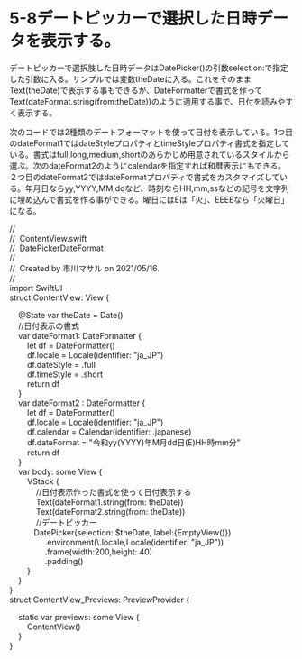 # 5-8デートピッカーで選択した日時データを表示する。 

デートピッカーで選択肢した日時データはDatePicker()の引数selection:で指定した引数に入る。サンプルでは変数theDateに入る。これをそのままText(theDate)で表示する事もできるが、DateFormatterで書式を作ってText(dateFormat.string(from:theDate))のように適用する事で、日付を読みやすく表示する。

次のコードでは2種類のデートフォーマットを使って日付を表示している。1つ目のdateFormat1ではdateStyleプロパティとtimeStyleプロパティ書式を指定している。書式はfull,long,medium,shortのあらかじめ用意されているスタイルから選ぶ。次のdateFormat2のようにcalendarを指定すれば和暦表示にもできる。２つ目のdateFormat2ではdateFormatプロパティで書式をカスタマイズしている。年月日ならyy,YYYY,MM,ddなど、時刻ならHH,mm,ssなどの記号を文字列に埋め込んで書式を作る事ができる。曜日にはEは「火」、EEEEなら「火曜日」になる。

  

//  
//  ContentView.swift  
//  DatePickerDateFormat  
//  
//  Created by 市川マサル on 2021/05/16.  
//  
import SwiftUI  
struct ContentView: View {  
  
    @State var theDate = Date()  
    //日付表示の書式  
    var dateFormat1: DateFormatter {  
        let df = DateFormatter()  
        df.locale = Locale(identifier: "ja\_JP")  
        df.dateStyle = .full  
        df.timeStyle = .short  
        return df  
    }  
    var dateFormat2 : DateFormatter {  
        let df = DateFormatter()  
        df.locale = Locale(identifier: "ja\_JP")  
        df.calendar = Calendar(identifier: .japanese)  
        df.dateFormat = "令和yy(YYYY)年M月dd日(E)HH時mm分"  
        return df  
    }  
    var body: some View {  
        VStack {  
            //日付表示作った書式を使って日付表示する  
            Text(dateFormat1.string(from: theDate))  
            Text(dateFormat2.string(from: theDate))  
            //デートピッカー  
           DatePicker(selection: $theDate, label:{EmptyView()})  
                .environment(\\.locale,Locale(identifier: "ja\_JP"))  
                .frame(width:200,height: 40)  
                .padding()  
        }  
    }  
}  
struct ContentView\_Previews: PreviewProvider {  
  
    static var previews: some View {  
        ContentView()  
    }  
}